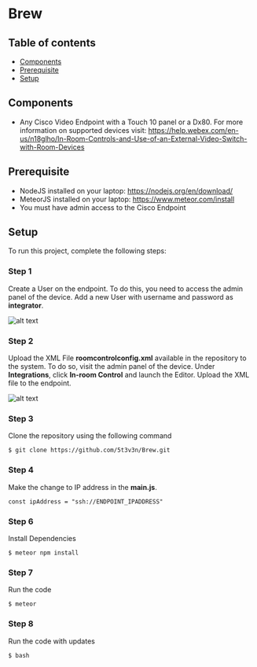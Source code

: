 # Brew

## Table of contents
* [Components](#components)
* [Prerequisite](#Prerequisite)
* [Setup](#setup)


## Components
* Any Cisco Video Endpoint with a Touch 10 panel or a Dx80. For more information on supported devices visit:   https://help.webex.com/en-us/n18glho/In-Room-Controls-and-Use-of-an-External-Video-Switch-with-Room-Devices


## Prerequisite
* NodeJS installed on your laptop: https://nodejs.org/en/download/
* MeteorJS installed on your laptop: https://www.meteor.com/install
* You must have admin access to the Cisco Endpoint 

	
## Setup
To run this project, complete the following steps:

### Step 1
Create a User on the endpoint. To do this, you need to access the admin panel of the device. Add a new User with username and password as **integrator**. 

![alt text](https://user-images.githubusercontent.com/12582569/54212591-2e943d80-4509-11e9-8978-28a5e3188387.png)

### Step 2
Upload the XML File **roomcontrolconfig.xml** available in the repository to the system. To do so, visit the admin panel of the device. Under **Integrations**, click **In-room Control** and launch the Editor. Upload the XML file to the endpoint.

![alt text](https://user-images.githubusercontent.com/12582569/54215654-4b7f3f80-450e-11e9-9217-fb998c876d8f.png)

### Step 3
Clone the repository using the following command
```
$ git clone https://github.com/5t3v3n/Brew.git
```

### Step 4
Make the change to IP address in the **main.js**.
```
const ipAddress = "ssh://ENDPOINT_IPADDRESS"
```


### Step 6
Install Dependencies
```
$ meteor npm install
```

### Step 7
Run the code 
```
$ meteor
```

### Step 8
Run the code with updates 
```
$ bash 
```


